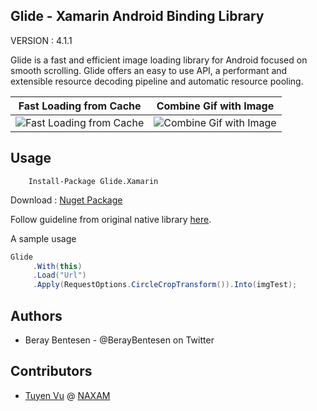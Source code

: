 ## Glide - Xamarin Android Binding Library

VERSION : 4.1.1

Glide is a fast and efficient image loading library for Android focused on smooth scrolling. Glide offers an easy to use API, a performant and extensible resource decoding pipeline and automatic resource pooling.


|Fast Loading from Cache|Combine Gif with Image|
|---|---|
|![Fast Loading from Cache](http://g.recordit.co/JShY8Oe64y.gif)|![Combine Gif with Image](http://g.recordit.co/p2oEN2bLIn.gif)|


## Usage

```
    Install-Package Glide.Xamarin
```

Download : [Nuget Package](https://www.nuget.org/packages/Glide.Xamarin/4.1.1)

Follow guideline from original native library [here](http://bumptech.github.io/glide/).

A sample usage

```cs
Glide
     .With(this)
     .Load("Url")
     .Apply(RequestOptions.CircleCropTransform()).Into(imgTest);
```

Authors
------

- Beray Bentesen -  @BerayBentesen on Twitter

Contributors
------
- [Tuyen Vu](https://github.com/kanvuduc) @ [NAXAM](http://naxam.net)




